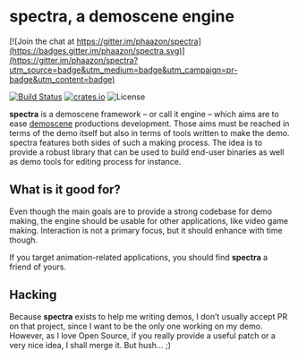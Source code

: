 # spectra, a demoscene engine

[![Join the chat at https://gitter.im/phaazon/spectra](https://badges.gitter.im/phaazon/spectra.svg)](https://gitter.im/phaazon/spectra?utm_source=badge&utm_medium=badge&utm_campaign=pr-badge&utm_content=badge)

[![Build Status](https://travis-ci.org/phaazon/spectra.svg?branch=master)](https://travis-ci.org/phaazon/spectra)
[![crates.io](https://img.shields.io/crates/v/spectra.svg)](https://crates.io/crates/spectra)
![License](https://img.shields.io/badge/license-BSD3-blue.svg?style=flat)

**spectra** is a demoscene framework – or call it engine – which aims are to ease [demoscene](https://en.wikipedia.org/wiki/Demoscene)
productions development. Those aims must be reached in terms of the demo itself but also in terms of
tools written to make the demo. spectra features both sides of such a making process. The idea is to
provide a robust library that can be used to build end-user binaries as well as demo tools for
editing process for instance.

## What is it good for?

Even though the main goals are to provide a strong codebase for demo making, the engine should be
usable for other applications, like video game making. Interaction is not a primary focus, but it
should enhance with time though.

If you target animation-related applications, you should find **spectra** a friend of yours.

## Hacking

Because **spectra** exists to help me writing demos, I don’t usually accept PR on that project,
since I want to be the only one working on my demo. However, as I love Open Source, if you really
provide a useful patch or a very nice idea, I shall merge it. But hush… ;)
